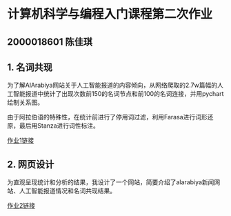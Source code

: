 # 计算机科学与编程入门课程第二次作业
## 2000018601 陈佳琪

## 1. 名词共现
为了解AlArabiya网站关于人工智能报道的内容倾向，从网络爬取的2.7w篇幅的人工智能报道中统计了出现次数前150的名词节点和前100的名词连接，并用pychart绘制关系图。

由于阿拉伯语的特殊性，在统计前进行了停用词过滤，利用Farasa进行词形还原，最后用Stanza进行词性标注。

[作业1链接](https://joychen28.github.io/graph-alarabiya_noun.html)

## 2. 网页设计
为直观呈现统计和分析的结果，我设计了一个网站，简要介绍了alarabiya新闻网站、人工智能报道情况和名词共现结果。

[作业2链接](https://joychen28.github.io/al_arabiya.html)
